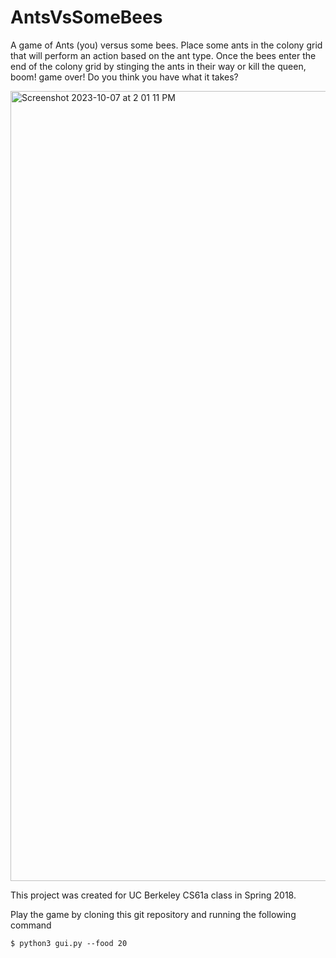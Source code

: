 # AntsVsSomeBees
A game of Ants (you) versus some bees. Place some ants in the colony grid that will perform an action based on the ant type. Once the bees enter the end of the colony grid by stinging the ants in their way or kill the queen, boom! game over! Do you think you have what it takes?

<img width="1264" alt="Screenshot 2023-10-07 at 2 01 11 PM" src="https://github.com/cleomart/Ants-Vs-SomeBees/assets/33594769/c9e5ac02-4e79-4b75-8771-87e4f52860cc">



This project was created for UC Berkeley CS61a class in Spring 2018.

Play the game by cloning this git repository and running the following command

```
$ python3 gui.py --food 20
```
